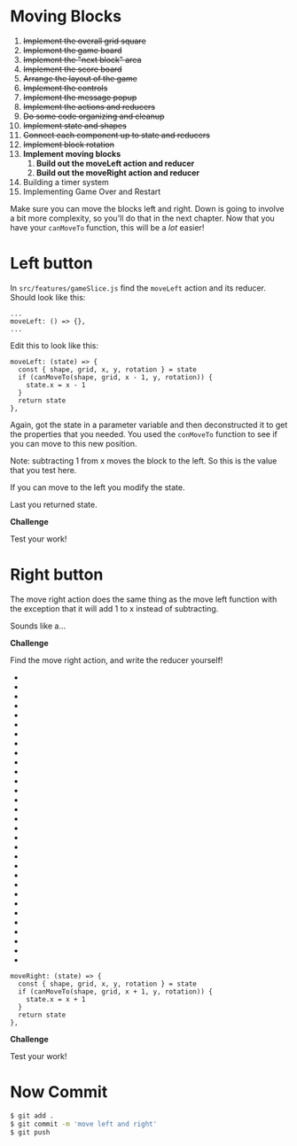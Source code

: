 # Moving Blocks

1. ~~Implement the overall grid square~~
1. ~~Implement the game board~~
1. ~~Implement the "next block" area~~
1. ~~Implement the score board~~
1. ~~Arrange the layout of the game~~
1. ~~Implement the controls~~
1. ~~Implement the message popup~~
1. ~~Implement the actions and reducers~~
1. ~~Do some code organizing and cleanup~~
1. ~~Implement state and shapes~~
1. ~~Connect each component up to state and reducers~~
1. ~~Implement block rotation~~
1. **Implement moving blocks**
    1. **Build out the moveLeft action and reducer**
    1. **Build out the moveRight action and reducer**
1. Building a timer system
1. Implementing Game Over and Restart

Make sure you can move the blocks left and right. Down is going to involve a bit more complexity, so you'll do that in the next chapter. Now that you have your `canMoveTo` function, this will be a _lot_ easier!

# Left button

In `src/features/gameSlice.js` find the `moveLeft` action and its reducer. Should look like this: 

```JS
...
moveLeft: () => {},
...
```

Edit this to look like this: 

```JS
moveLeft: (state) => {
  const { shape, grid, x, y, rotation } = state
  if (canMoveTo(shape, grid, x - 1, y, rotation)) {
    state.x = x - 1
  }
  return state
},
```

Again, got the state in a parameter variable and then deconstructed it to get the properties that you needed. You used the `conMoveTo` function to see if you can move to this new position. 

Note: subtracting 1 from x moves the block to the left. So this is the value that you test here. 

If you can move to the left you modify the state.

Last you returned state. 

**Challenge**

Test your work!

# Right button

The move right action does the same thing as the move left function with the exception that it will add 1 to x instead of subtracting. 

Sounds like a...

**Challenge**

Find the move right action, and write the reducer yourself! 

-
-
-
-
-
-
-
-
-
-
-
-
-
-
-
-
-
-
-
-
-
-
-
-
-
-
-
-
-
-
-

```JS
moveRight: (state) => {
  const { shape, grid, x, y, rotation } = state
  if (canMoveTo(shape, grid, x + 1, y, rotation)) {
    state.x = x + 1
  }
  return state
},
```

**Challenge**

Test your work! 

# Now Commit

```bash
$ git add .
$ git commit -m 'move left and right'
$ git push
```
